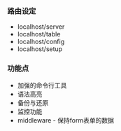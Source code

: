 
### 路由设定

- localhost/server
- localhost/table
- localhost/config
- localhost/setup


### 功能点

- 加强的命令行工具
- 语法高亮
- 备份与还原
- 监控功能
- middleware - 保持form表单的数据
